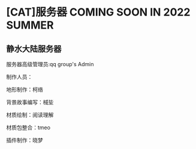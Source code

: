 # [CAT]服务器 COMING SOON IN 2022 SUMMER  

## 静水大陆服务器 ##


服务器高级管理员:qq group's Admin 


制作人员：


地形制作：柯络

背景故事编写：棫坒

材质绘制：阅读理解

材质包整合：tmeo

插件制作：晓梦








